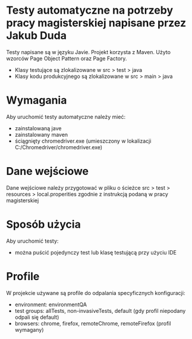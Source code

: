 # Testy automatyczne na potrzeby pracy magisterskiej napisane przez Jakub Duda
Testy napisane są w języku Javie. 
Projekt korzysta z Maven.
Użyto wzorców Page Object Pattern oraz Page Factory. 
- Klasy testujące są zlokalizowane w src > test > java
- Klasy kodu produkcyjnego są zlokalizowane w src > main > java

# Wymagania
Aby uruchomić testy automatyczne należy mieć:
- zainstalowaną jave
- zainstalowany maven
- ściągnięty chromedriver.exe (umieszczony w lokalizacji C:/Chromedriver/chromedriver.exe)

# Dane wejściowe
Dane wejściowe należy przygotować w pliku o ścieżce src > test > resources > local.properities
zgodnie z instrukcją podaną w pracy magisterskiej

# Sposób użycia
Aby uruchomić testy:
- można puścić pojedynczy test lub klasę testującą przy użyciu IDE

# Profile
W projekcie używane są profile do odpalania specyficznych konfiguracji:
- environment:  environmentQA
- test groups: allTests, non-invasiveTests, default (gdy profil niepodany odpali się default)
- browsers: chrome, firefox, remoteChrome, remoteFirefox (profil wymagany)



